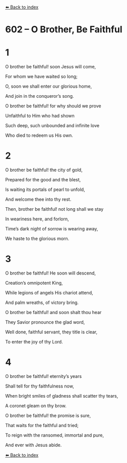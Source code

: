 [⬅️ Back to index](../README.md)

# 602 – O Brother, Be Faithful





# 1

O brother be faithful! soon Jesus will come,

For whom we have waited so long;

O, soon we shall enter our glorious home,

And join in the conqueror’s song.

O brother be faithful! for why should we prove

Unfaithful to Him who had shown

Such deep, such unbounded and infinite love

Who died to redeem us His own.



# 2

O brother be faithful! the city of gold,

Prepared for the good and the blest,

Is waiting its portals of pearl to unfold,

And welcome thee into thy rest.

Then, brother be faithful! not long shall we stay

In weariness here, and forlorn,

Time’s dark night of sorrow is wearing away,

We haste to the glorious morn.



# 3

O brother be faithful! He soon will descend,

Creation’s omnipotent King,

While legions of angels His chariot attend,

And palm wreaths, of victory bring.

O brother be faithful! and soon shalt thou hear

They Savior pronounce the glad word,

Well done, faithful servant, they title is clear,

To enter the joy of thy Lord.



# 4

O brother be faithful! eternity’s years

Shall tell for thy faithfulness now,

When bright smiles of gladness shall scatter thy tears,

A coronet gleam on thy brow.

O brother be faithful! the promise is sure,

That waits for the faithful and tried;

To reign with the ransomed, immortal and pure,

And ever with Jesus abide.

[⬅️ Back to index](../README.md)
